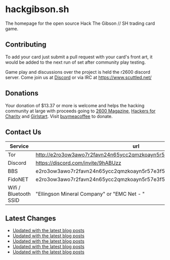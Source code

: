 # hackgibson.sh
The homepage for the open source Hack The Gibson // SH trading card game.


## Contributing

To add your card just submit a pull request with your card's front art, it would be added to the next run of set after community play testing.

Game play and discussions over the project is held the r2600 discord server. Come join us at [Discord](https://discord.com/invite/9hABUzz) or via IRC at https://www.scuttled.net/


## Donations

Your donation of $13.37 or more is welcome and helps the hacking community at large with proceeds going to [2600 Magazine](https://2600.com/), [Hackers for Charity](https://hackersforcharity.org) and [Girlstart](https://girlstart.org).  Visit [buymeacoffee](https://www.buymeacoffee.com/hackgibson.sh) to donate.


## Contact Us

Service | url
-|-
Tor | http://e2ro3ow3awo7r2favn24n65ycc2qmzkoayn5r57e3f56nvjwdcgg32ad.onion
Discord | https://discord.com/invite/9hABUzz
BBS | e2ro3ow3awo7r2favn24n65ycc2qmzkoayn5r57e3f56nvjwdcgg32ad.onion:23
FidoNET | e2ro3ow3awo7r2favn24n65ycc2qmzkoayn5r57e3f56nvjwdcgg32ad.onion:24554
Wifi / Bluetooth SSID | "Ellingson Mineral Company" or "EMC Net - <fidonet address>"

## Latest Changes
<!-- BLOG-POST-LIST:START -->
- [Updated with the latest blog posts](https://github.com/DFW2600/hackgibson.sh/commit/170260c70d88518d3671cf4c13b10e4a80b1d335)
- [Updated with the latest blog posts](https://github.com/DFW2600/hackgibson.sh/commit/24f79efdbb13760fad7eec20e7b0b65931590634)
- [Updated with the latest blog posts](https://github.com/DFW2600/hackgibson.sh/commit/7962a99bce15b842db5d4f44280bd42b0ed092a8)
- [Updated with the latest blog posts](https://github.com/DFW2600/hackgibson.sh/commit/901f36fc691f327e0f6ead7fafc2c7f401b8d8b6)
- [Updated with the latest blog posts](https://github.com/DFW2600/hackgibson.sh/commit/b78002ca737181c59bbbb028743edfa47f2e93a5)
<!-- BLOG-POST-LIST:END -->
